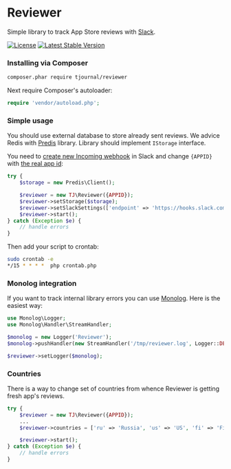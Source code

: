# Reviewer
Simple library to track App Store reviews with [Slack](https://slack.com/).

[![License](https://poser.pugx.org/tjournal/reviewer/license)](https://packagist.org/packages/tjournal/reviewer)
[![Latest Stable Version](https://poser.pugx.org/tjournal/reviewer/v/stable)](https://packagist.org/packages/tjournal/reviewer)

### Installing via Composer
```bash
composer.phar require tjournal/reviewer
```

Next require Composer's autoloader:

```php
require 'vendor/autoload.php';
```

### Simple usage
You should use external database to store already sent reviews. We advice Redis with [Predis](https://github.com/nrk/predis) library. Library should implement `IStorage` interface.

You need to [create new Incoming webhook](https://slack.com/services/new/incoming-webhook) in Slack and change `{APPID}` with [the real app id](https://www.codeproof.com/blog/how-to-find-aitunes-store-id-or-appid/):

```php
try {
    $storage = new Predis\Client();

    $reviewer = new TJ\Reviewer({APPID});
    $reviewer->setStorage($storage);
    $reviewer->setSlackSettings(['endpoint' => 'https://hooks.slack.com/services/ABCDE/QWERTY', 'channel' => '#reviews']);
    $reviewer->start();
} catch (Exception $e) {
    // handle errors
}
```

Then add your script to crontab:

```bash
sudo crontab -e
*/15 * * * *  php crontab.php
```

### Monolog integration
If you want to track internal library errors you can use [Monolog](https://github.com/Seldaek/monolog). Here is the easiest way:

```php
use Monolog\Logger;
use Monolog\Handler\StreamHandler;

$monolog = new Logger('Reviewer');
$monolog->pushHandler(new StreamHandler('/tmp/reviewer.log', Logger::DEBUG));

$reviewer->setLogger($monolog);
```

### Countries
There is a way to change set of countries from whence Reviewer is getting fresh app's reviews.

```php
try {
    $reviewer = new TJ\Reviewer({APPID});
    ...
    $reviewer->countries = ['ru' => 'Russia', 'us' => 'US', 'fi' => 'Finland', 'fr' => 'France'];

    $reviewer->start();
} catch (Exception $e) {
    // handle errors
}
```
